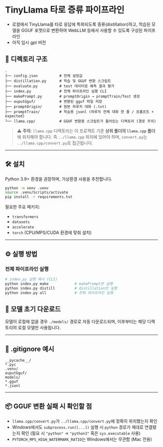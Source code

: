 # TinyLlama 타로 증류 파이프라인

- 로컬에서 TinyLlama를 타로 응답에 특화되도록 증류(distillation)하고, 학습된 모델을 GGUF 포맷으로 변환하여 WebLLM 등에서 사용할 수 있도록 구성된 파이프라인
- 아직 임시 gpt 버전

## 📁 디렉토리 구조

```
.
├── config.json          # 전체 설정값
├── distillation.py      # 학습 및 GGUF 변환 스크립트
├── evaluate.py          # test 데이터로 예측 결과 평가
├── index.py             # 전체 파이프라인 실행 CLI
├── makePrompt.py        # promptOrigin → promptTrain/Test 생성
├── ouputGguf/           # 변환된 gguf 파일 저장
├── promptOrigin/        # 원본 하루치 대화 (.txt)
├── promptTrain/         # 학습용 jsonl (하루치 전체 대화 한 줄 / 프롬프트 + expected)
└── llama.cpp/           # GGUF 변환용 스크립트가 들어있는 디렉토리 (경로 주의)
```

> ⚠️ **주의**: `llama.cpp` 디렉토리는 이 프로젝트 기준 **상위 폴더의 `llama.cpp` 폴더**에 위치해야 합니다. 즉 `../llama.cpp` 위치에 있어야 하며, `convert.py`는 `../llama.cpp/convert.py`로 접근됩니다.

---

## 🛠 설치

Python 3.9+ 환경을 권장하며, 가상환경 사용을 추천합니다.

```bash
python -m venv .venv
source .venv/Scripts/activate
pip install -r requirements.txt
```

필요한 주요 패키지:

- `transformers`
- `datasets`
- `accelerate`
- `torch` (CPU/MPS/CUDA 환경에 맞춰 설치)

---

## ⚙️ 실행 방법

### 전체 파이프라인 실행

```bash
# index.py 실행 예시 (CLI)
python index.py make            # makePrompt만 실행
python index.py distill         # distillation만 실행
python index.py all             # 전체 파이프라인 실행
```

## 🧠 모델 초기 다운로드

모델이 로컬에 없을 경우 `./models/` 경로로 자동 다운로드되며, 이후부터는 해당 디렉토리의 로컬 모델만 사용됩니다.

---

## 🧾 .gitignore 예시

```gitignore
__pycache__/
*.pyc
.venv/
ouputGguf/
models/
*.gguf
*.jsonl
```

---

## 📦 GGUF 변환 실패 시 확인할 점

- `llama.cpp/convert.py`가 `../llama.cpp/convert.py`에 정확히 위치했는지 확인
- Windows에서도 `subprocess.run([...])` 실행 시 `python` 경로가 제대로 연결됐는지 확인 (필요 시 `"python"` → `"python3"` 혹은 `sys.executable` 사용)
- `PYTORCH_MPS_HIGH_WATERMARK_RATIO`는 Windows에서는 무관함 (Mac 전용)
